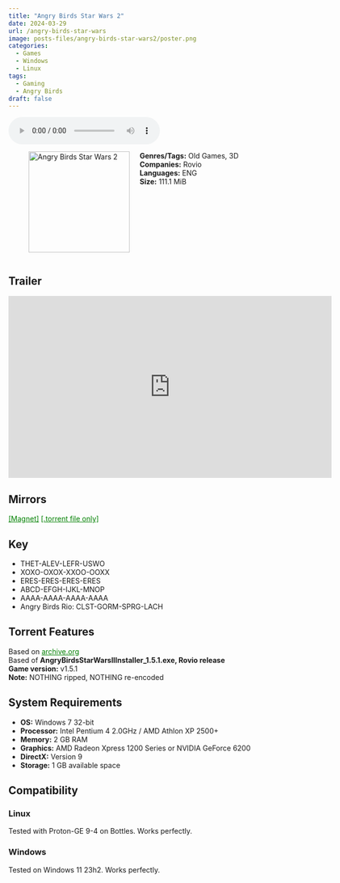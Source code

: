 ```yaml
---
title: "Angry Birds Star Wars 2"
date: 2024-03-29
url: /angry-birds-star-wars
image: posts-files/angry-birds-star-wars2/poster.png
categories:
  - Games
  - Windows
  - Linux
tags:
  - Gaming
  - Angry Birds
draft: false
---
```


<style>
  body.dark-mode,
  body.dark-mode main * {
    background: url('/posts-files/angry-birds-star-wars2/background.jpg') center center fixed no-repeat;
    background-size: cover;
    color: #f5f5f5;
  }
</style>

<script>
    document.addEventListener('DOMContentLoaded', function () {
        document.body.classList.add('dark-mode');
        localStorage.setItem('darkMode', 'true');
    });
</script>

<audio controls autoplay>
  <source src="/posts-files/angry-birds-star-wars2/music.mp3" type="audio/mp3">
  Your browser does not support the audio tag.
</audio>

<figure style="float: left; margin-right: 20px;">
  <img src="/posts-files/angry-birds-star-wars2/poster.png" alt="Angry Birds Star Wars 2" style="width: 200px;">
</figure>

**Genres/Tags:** Old Games, 3D  
**Companies:** Rovio  
**Languages:** ENG  
**Size:** 111.1 MiB  

# ⠀
# ⠀
## Trailer
<iframe width="640" height="360" src="https://www.youtube.com/embed/wP_nMhli3CQ" title="Angry Birds Star Wars 2 - out NOW!" frameborder="0" allow="accelerometer; autoplay; clipboard-write; encrypted-media; gyroscope; picture-in-picture; web-share" referrerpolicy="strict-origin-when-cross-origin" allowfullscreen></iframe>

## Mirrors
<a href="magnet:?xt=urn:btih:QBPQEBDU65J56HSREYMFYRQYNAHIVRL3&dn=Angry%20Birds%20Star%20Wars%20II" style="color: green;">[Magnet]</a>
<a href="https://www.dropbox.com/scl/fi/22pkwytpho5vqfl916nz0/Angry-Birds-Star-Wars-II.torrent?rlkey=a4b4jiekovw5n0p9lt5e59268&st=z9parmcw&dl=1" style="color: green;">[.torrent file only]</a>

## Key
- THET-ALEV-LEFR-USWO
- XOXO-OXOX-XXOO-OOXX
- ERES-ERES-ERES-ERES 
- ABCD-EFGH-IJKL-MNOP
- AAAA-AAAA-AAAA-AAAA 
- Angry Birds Rio: CLST-GORM-SPRG-LACH

## Torrent Features
Based on <a href="https://archive.org/details/angry-birds-pc" style="color: green;">archive.org</a>   
Based of **AngryBirdsStarWarsIIInstaller_1.5.1.exe, Rovio release**  
**Game version:** v1.5.1  
**Note:** NOTHING ripped, NOTHING re-encoded

## System Requirements
- **OS:** Windows 7 32-bit
- **Processor:** Intel Pentium 4 2.0GHz / AMD Athlon XP 2500+
- **Memory:** 2 GB RAM
- **Graphics:** AMD Radeon Xpress 1200 Series or NVIDIA GeForce 6200
- **DirectX:** Version 9
- **Storage:** 1 GB available space

## Compatibility
### Linux
Tested with Proton-GE 9-4 on Bottles. Works perfectly.

### Windows
Tested on Windows 11 23h2. Works perfectly.
